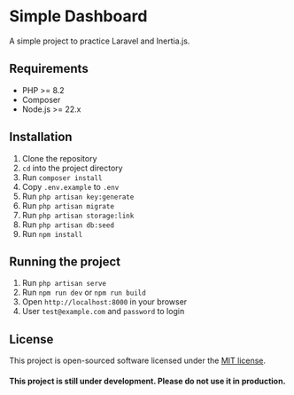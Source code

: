 # Simple Dashboard

A simple project to practice Laravel and Inertia.js.

## Requirements

- PHP >= 8.2
- Composer
- Node.js >= 22.x

## Installation

1. Clone the repository
2. `cd` into the project directory
3. Run `composer install`
4. Copy `.env.example` to `.env`
5. Run `php artisan key:generate`
6. Run `php artisan migrate`
7. Run `php artisan storage:link`
8. Run `php artisan db:seed`
8. Run `npm install`

## Running the project

1. Run `php artisan serve`
2. Run `npm run dev` or `npm run build`
3. Open `http://localhost:8000` in your browser
4. User `test@example.com` and `password` to login

## License

This project is open-sourced software licensed under the [MIT license](LICENSE).

#### This project is still under development. Please do not use it in production.
